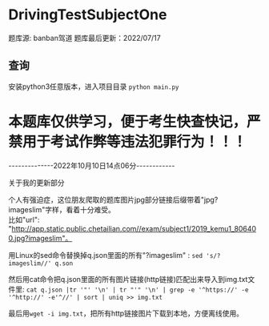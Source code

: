 # DrivingTestSubjectOne
题库源: banban驾道
题库最后更新：2022/07/17

## 查询
安装python3任意版本，进入项目目录
`python main.py`

# 本题库仅供学习，便于考生快查快记，严禁用于考试作弊等违法犯罪行为！！！
--------------2022年10月10日14点06分------------

关于我的更新部分  

个人有强迫症，这位朋友爬取的题库图片jpg部分链接后缀带着"jpg?imageslim"字样，看着十分难受。  
比如"url": "http://app.static.public.chetailian.com//exam/subject1/2019_kemu1_806400.jpg?imageslim"。

用Linux的sed命令替换掉q.json里面的所有"?imageslim" :    `sed 's/?imageslim//' q.son`

然后用cat命令把q.json里面的所有图片链接(http链接)匹配出来导入到img.txt文件里:   `cat q.json |tr '"' '\n' | tr "'" '\n' | grep -e '^https://' -e '^http://' -e'^//' | sort | uniq >> img.txt`

最后用`wget -i img.txt`，把所有http链接图片下载到本地，方便离线使用。
